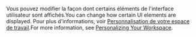 <span data-ttu-id="6618b-101">Vous pouvez modifier la façon dont certains éléments de l'interface utilisateur sont affichés.</span><span class="sxs-lookup"><span data-stu-id="6618b-101">You can change how certain UI elements are displayed.</span></span> <span data-ttu-id="6618b-102">Pour plus d'informations, voir [Personnalisation de votre espace de travail](../ui-personalization-user.md).</span><span class="sxs-lookup"><span data-stu-id="6618b-102">For more information, see [Personalizing Your Workspace](../ui-personalization-user.md).</span></span>
